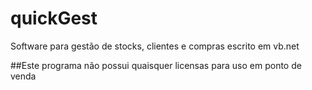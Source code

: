# quickGest
Software para gestão de stocks, clientes e compras escrito em vb.net

##Este programa não possui quaisquer licensas para uso em ponto de venda

